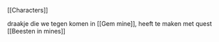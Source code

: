 [[Characters]]

draakje die we tegen komen in [[Gem mine]], heeft te maken met quest [[Beesten in mines]]

